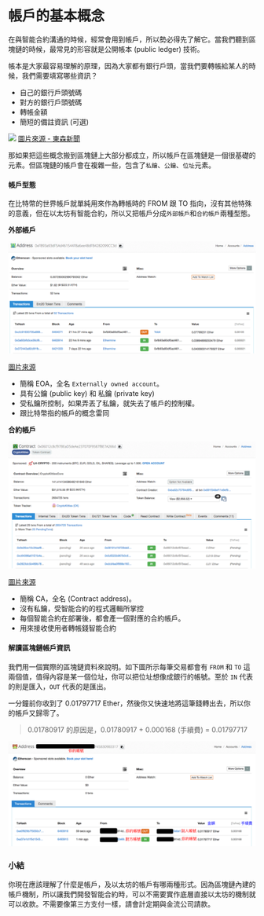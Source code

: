 # 帳戶的基本概念

在與智能合約溝通的時候，經常會用到帳戶，所以勢必得先了解它。當我們聽到區塊鏈的時候，最常見的形容就是公開帳本 (public ledger) 技術。

帳本是大家最容易理解的原理，因為大家都有銀行戶頭，當我們要轉帳給某人的時候，我們需要填寫哪些資訊？

* 自己的銀行戶頭號碼
* 對方的銀行戶頭號碼
* 轉帳金額
* 簡短的備註資訊 (可選)

![](https://cdn2.ettoday.net/images/249/249290.jpg)
[圖片來源 - 東森新聞](https://www.ettoday.net/news/20130207/162668.htm)

那如果把這些概念搬到區塊鏈上大部分都成立，所以帳戶在區塊鏈是一個很基礎的元素。但區塊鏈的帳戶會在複雜一些，包含了`私鑰`、`公鑰`、`位址`元素。
<!-- 從介紹帳戶相關的一些專有名詞開始，及帳戶使用情境和帳戶的產生過程。 -->

#### 帳戶型態

在比特幣的世界帳戶就單純用來作為轉帳時的 FROM 跟 TO 指向，沒有其他特殊的意義，但在以太坊有智能合約，所以又把帳戶分成`外部帳戶`和`合約帳戶`兩種型態。

**外部帳戶**

![](https://raw.githubusercontent.com/alincode/30-days-smart-contract/master/assets/04_eoa.png)

[圖片來源](https://etherscan.io/address/0xfb93a93df5ad461544f8a6ee48dfb4282099cc3d)

* 簡稱 EOA，全名 `Externally owned account`。
* 具有公鑰 (public key) 和 私鑰 (private key)
* 受私鑰所控制，如果弄丟了私鑰，就失去了帳戶的控制權。
* 跟比特幣指的帳戶的概念雷同

**合約帳戶**

![](https://raw.githubusercontent.com/alincode/30-days-smart-contract/master/assets/04_contract_address.png)

[圖片來源](https://etherscan.io/address/0x06012c8cf97bead5deae237070f9587f8e7a266d)

* 簡稱 CA，全名 (Contract address)。
* 沒有私鑰，受智能合約的程式邏輯所掌控
* 每個智能合約在部署後，都會產一個對應的合約帳戶。
* 用來接收使用者轉帳錢智能合約

#### 解讀區塊鏈帳戶資訊

我們用一個實際的區塊鏈資料來說明。如下圖所示每筆交易都會有 `FROM` 和 `TO` 這兩個值，值得內容是某一個位址，你可以把位址想像成銀行的帳號。至於 `IN` 代表的則是匯入，`OUT` 代表的是匯出。

一分鐘前你收到了 0.01797717 Ether，然後你又快速地將這筆錢轉出去，所以你的帳戶又歸零了。

> 0.01780917 的原因是，0.01780917 + 0.000168 (手續費) = 0.01797717

![](https://raw.githubusercontent.com/alincode/30-days-smart-contract/master/assets/04_account.png)

### 小結

你現在應該理解了什麼是帳戶，及以太坊的帳戶有哪兩種形式。因為區塊鏈內建的帳戶機制，所以讓我們開發智能合約時，可以不需要實作底層直接以太坊的機制就可以收款。不需要像第三方支付一樣，請會計定期與金流公司請款。